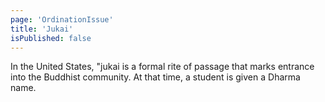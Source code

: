```yaml
---
page: 'OrdinationIssue'
title: 'Jukai'
isPublished: false
---
```


In the United States, "jukai is a formal rite of passage that marks entrance into the Buddhist community. At that time, a student is given a Dharma name.

